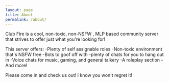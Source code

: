 ```yaml
---
layout: page
title: About
permalink: /about/
---
```


<amp-img width="600" height="300" layout="responsive" src="http://lorempixel.com/600/300/sports"></amp-img>

Club Fire is a cool, non-toxic, non-NSFW , MLP based community server that strives to offer just what you're looking for!

This server offers:
-Plenty of self assignable roles
-Non-toxic environment that's NSFW free
-Bots to goof off with
-plenty of chats for you to hang out in
-Voice chats for music, gaming, and general talkery
-A roleplay section
-And more!

Please come in and check us out! I know you won't regret it!
